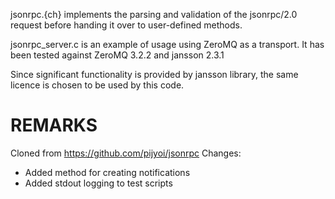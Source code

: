 jsonrpc.{ch} implements the parsing and validation of the jsonrpc/2.0 request before handing it over to 
user-defined methods.

jsonrpc_server.c is an example of usage using ZeroMQ as a transport.
It has been tested against ZeroMQ 3.2.2 and jansson 2.3.1


Since significant functionality is provided by jansson library, the same licence is chosen to be used by this code.

REMARKS
=======
Cloned from https://github.com/pijyoi/jsonrpc
Changes:
- Added method for creating notifications
- Added stdout logging to test scripts

